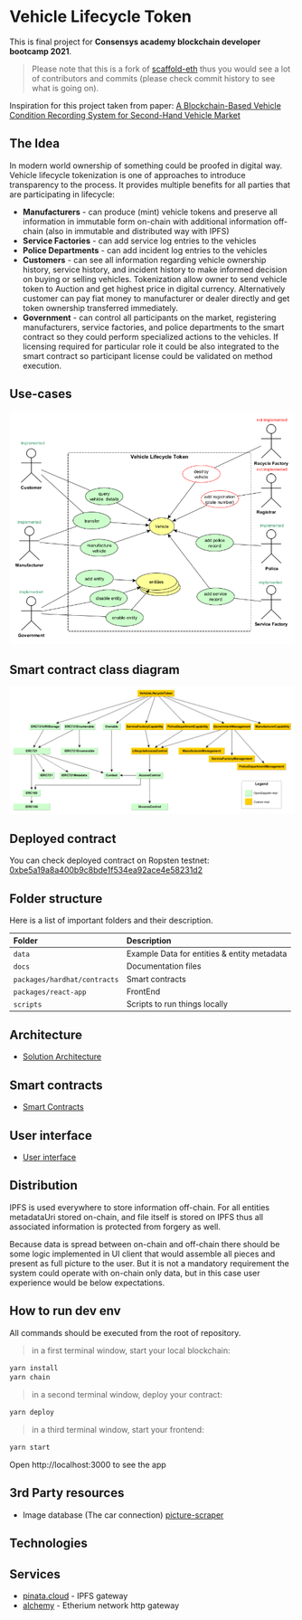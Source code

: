 # Vehicle Lifecycle Token

This is final project for **Consensys academy blockchain developer bootcamp 2021**.

> Please note that this is a fork of [scaffold-eth](https://github.com/scaffold-eth/scaffold-eth) thus you would see a lot of contributors and commits (please check commit history to see what is going on).

Inspiration for this project taken from paper: [A Blockchain-Based Vehicle Condition Recording System for Second-Hand Vehicle Market](https://www.hindawi.com/journals/wcmc/2021/6623251/)

## The Idea

In modern world ownership of something could be proofed in digital way.
Vehicle lifecycle tokenization is one of approaches to introduce transparency to the process.
It provides multiple benefits for all parties that are participating in lifecycle:

- **Manufacturers** - can produce (mint) vehicle tokens and preserve all information in immutable form on-chain with additional information off-chain (also in immutable and distributed way with IPFS)
- **Service Factories** - can add service log entries to the vehicles
- **Police Departments** - can add incident log entries to the vehicles
- **Customers** - can see all information regarding vehicle ownership history, service history, and incident history to make informed decision on buying or selling vehicles. Tokenization allow owner to send vehicle token to Auction and get highest price in digital currency. Alternatively customer can pay fiat money to manufacturer or dealer directly and get token ownership transferred immediately.
- **Government** - can control all participants on the market, registering manufacturers, service factories, and police departments to the smart contract so they could perform specialized actions to the vehicles. If licensing required for particular role it could be also integrated to the smart contract so participant license could be validated on method execution.

## Use-cases

![use cases](docs/images/use-cases.png)

## Smart contract class diagram

![class diagram](docs/images/class-diagram.png)

## Deployed contract

You can check deployed contract on Ropsten testnet:
[0xbe5a19a8a400b9c8bde1f534ea92ace4e58231d2](https://ropsten.etherscan.io/address/0xbe5a19a8a400b9c8bde1f534ea92ace4e58231d2)

## Folder structure

Here is a list of important folders and their description.

| Folder                       | Description                                 |
|:-----------------------------|:--------------------------------------------|
| `data`                       | Example Data for entities & entity metadata |
| `docs`                       | Documentation files                         |
| `packages/hardhat/contracts` | Smart contracts                             |
| `packages/react-app`         | FrontEnd                                    |
| `scripts`                    | Scripts to run things locally               |

## Architecture

- [Solution Architecture](docs/architecture.md)

## Smart contracts

- [Smart Contracts](docs/smart-contracts.md)

## User interface

- [User interface](docs/user-interface.md)

## Distribution

IPFS is used everywhere to store information off-chain. For all entities metadataUri stored on-chain, and file itself is stored on IPFS thus all associated information is protected from forgery as well.

Because data is spread between on-chain and off-chain there should be some logic implemented in UI client that would assemble all pieces and present as full picture to the user. But it is not a mandatory requirement the system could operate with on-chain only data, but in this case user experience would be below expectations.

## How to run dev env

All commands should be executed from the root of repository.

> in a first terminal window, start your local blockchain:

```bash
yarn install
yarn chain
```

> in a second terminal window, deploy your contract:

```bash
yarn deploy
```

> in a third terminal window, start your frontend:

```bash
yarn start
```

Open http://localhost:3000 to see the app

## 3rd Party resources

- Image database (The car connection) [picture-scraper](https://github.com/nicolas-gervais/predicting-car-price-from-scraped-data/tree/master/picture-scraper)

## Technologies

## Services

- [pinata.cloud](http://pinata.cloud) - IPFS gateway
- [alchemy](alchemy.com) - Etherium network http gateway
